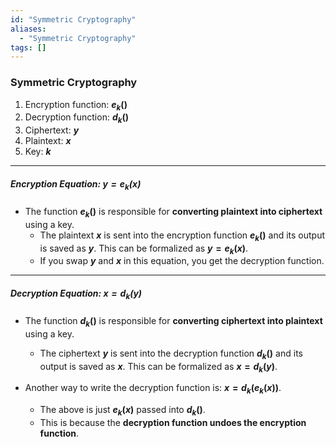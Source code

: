 ```yaml
---
id: "Symmetric Cryptography"
aliases:
  - "Symmetric Cryptography"
tags: []
---
```


### Symmetric Cryptography

1. Encryption function: **$e_{k}()$**
1. Decryption function: **$d_{k}()$**
2. Ciphertext: **$y$**
3. Plaintext: **$x$**
4. Key: **$k$**
---
##### Encryption Equation: **$y = e_{k}(x)$**
+ The function **$e_{k}()$** is responsible for **converting plaintext into ciphertext** using a key.
    + The plaintext **$x$** is sent into the encryption function **$e_{k}()$** and its output is saved as **$y$**. This can be formalized as **$y = e_{k}(x)$**.
    + If you swap **$y$** and **$x$** in this equation, you get the decryption function.
---
##### Decryption Equation: **$x = d_{k}(y)$**
+ The function **$d_{k}()$** is responsible for **converting ciphertext into plaintext** using a key.
    + The ciphertext **$y$** is sent into the decryption function **$d_{k}()$** and its output is saved as **$x$**. This can be formalized as **$x = d_{k}(y)$**.

+ Another way to write the decryption function is: **$x = d_{k}(e_{k}(x))$**.
    + The above is just **$e_{k}(x)$** passed into **$d_{k}()$**.
    + This is because the **decryption function undoes the encryption function**.
